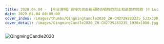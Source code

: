 ```yaml
---
title: 2020.04.04 - 【今日清明】哀悼为抗击新冠肺炎牺牲的烈士和逝世的同胞 (© Luca Flor/Shutterstock)
date: 2020.04.04 00:00:00
cover_index: /images/thumbs/QingmingCandle2020_ZH-CN2729283235_533x300.jpg
cover_detail: /images/QingmingCandle2020_ZH-CN2729283235_1920x1080.jpg
---
```


![QingmingCandle2020](/images/QingmingCandle2020_ZH-CN2729283235_1920x1080.jpg)
